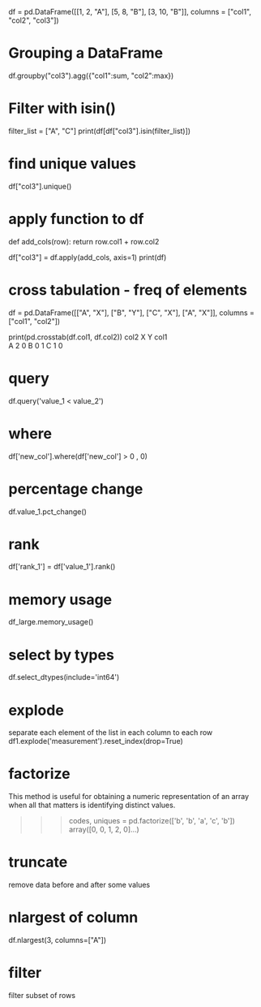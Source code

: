 df = pd.DataFrame([[1, 2,  "A"], 
                   [5, 8,  "B"], 
                   [3, 10, "B"]], 
                  columns = ["col1", "col2", "col3"])
                  
                  
# Grouping a DataFrame

df.groupby("col3").agg({"col1":sum, "col2":max})


# Filter with isin()

filter_list = ["A", "C"]
print(df[df["col3"].isin(filter_list)])


# find unique values

df["col3"].unique()


# apply function to df
def add_cols(row):
    return row.col1 + row.col2
                  
df["col3"] = df.apply(add_cols, axis=1)
print(df)



# cross tabulation - freq of elements

df = pd.DataFrame([["A", "X"], 
                   ["B", "Y"], 
                   ["C", "X"],
                   ["A", "X"]], 
                  columns = ["col1", "col2"])

print(pd.crosstab(df.col1, df.col2))
col2  X  Y
col1      
A     2  0
B     0  1
C     1  0


# query
df.query('value_1 < value_2')


# where
df['new_col'].where(df['new_col'] > 0 , 0)

# percentage change
df.value_1.pct_change()

# rank
df['rank_1'] = df['value_1'].rank()

# memory usage
df_large.memory_usage()

# select by types
df.select_dtypes(include='int64')

# explode
separate each element of the list in each column to each row
df1.explode('measurement').reset_index(drop=True)

# factorize
This method is useful for obtaining a numeric representation of an array when all that matters is identifying distinct values. 
>>> codes, uniques = pd.factorize(['b', 'b', 'a', 'c', 'b'])
array([0, 0, 1, 2, 0]...)


# truncate
remove data before and after some values


# nlargest of column
df.nlargest(3, columns=["A"])

# filter
filter subset of rows



